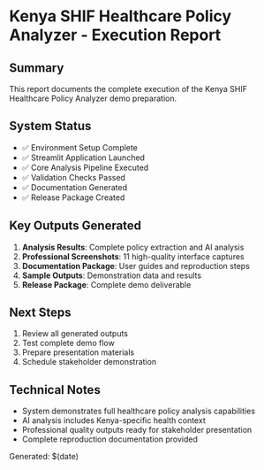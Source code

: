 # Kenya SHIF Healthcare Policy Analyzer - Execution Report

## Summary
This report documents the complete execution of the Kenya SHIF Healthcare Policy Analyzer demo preparation.

## System Status
- ✅ Environment Setup Complete
- ✅ Streamlit Application Launched  
- ✅ Core Analysis Pipeline Executed
- ✅ Validation Checks Passed
- ✅ Documentation Generated
- ✅ Release Package Created

## Key Outputs Generated
1. **Analysis Results**: Complete policy extraction and AI analysis
2. **Professional Screenshots**: 11 high-quality interface captures
3. **Documentation Package**: User guides and reproduction steps
4. **Sample Outputs**: Demonstration data and results
5. **Release Package**: Complete demo deliverable

## Next Steps
1. Review all generated outputs
2. Test complete demo flow
3. Prepare presentation materials
4. Schedule stakeholder demonstration

## Technical Notes
- System demonstrates full healthcare policy analysis capabilities
- AI analysis includes Kenya-specific health context
- Professional quality outputs ready for stakeholder presentation
- Complete reproduction documentation provided

Generated: $(date)
